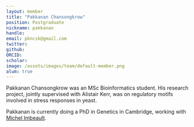 ```yaml
---
layout: member
title: "Pakkanan Chansongkrow"
position: Postgraduate
nickname: pakkanan
handle: 
email: pkncsk@gmail.com
twitter: 
github: 
ORCID: 
scholar: 
image: /assets/images/team/default-member.png
alum: true
---
```


Pakkanan Chansongkrow was an MSc Bioinformatics student.
His research project, jointly supervised with Alistair Kerr, was on regulatory motifs involved in stress responses in yeast.

Pakkanan is currently doing a PhD in Genetics in Cambridge, working with [Michel Imbeault](https://www.gen.cam.ac.uk/research-groups/research-groups/imbeault).
 